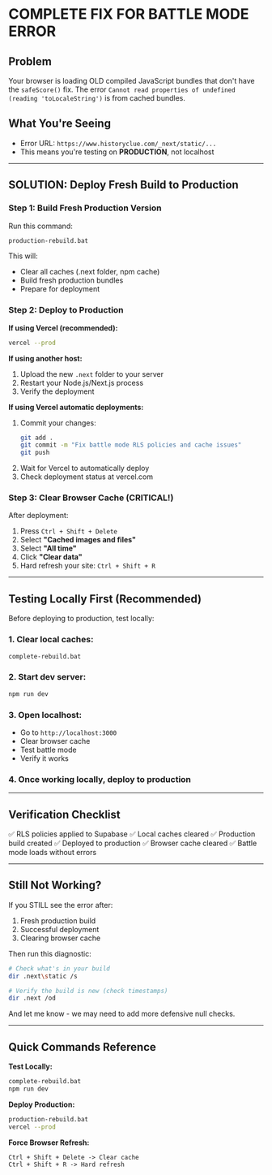 # COMPLETE FIX FOR BATTLE MODE ERROR

## Problem
Your browser is loading OLD compiled JavaScript bundles that don't have the `safeScore()` fix. The error `Cannot read properties of undefined (reading 'toLocaleString')` is from cached bundles.

## What You're Seeing
- Error URL: `https://www.historyclue.com/_next/static/...`
- This means you're testing on **PRODUCTION**, not localhost

---

## SOLUTION: Deploy Fresh Build to Production

### Step 1: Build Fresh Production Version

Run this command:
```bash
production-rebuild.bat
```

This will:
- Clear all caches (.next folder, npm cache)
- Build fresh production bundles
- Prepare for deployment

### Step 2: Deploy to Production

**If using Vercel (recommended):**
```bash
vercel --prod
```

**If using another host:**
1. Upload the new `.next` folder to your server
2. Restart your Node.js/Next.js process
3. Verify the deployment

**If using Vercel automatic deployments:**
1. Commit your changes:
   ```bash
   git add .
   git commit -m "Fix battle mode RLS policies and cache issues"
   git push
   ```
2. Wait for Vercel to automatically deploy
3. Check deployment status at vercel.com

### Step 3: Clear Browser Cache (CRITICAL!)

After deployment:
1. Press `Ctrl + Shift + Delete`
2. Select **"Cached images and files"**
3. Select **"All time"**
4. Click **"Clear data"**
5. Hard refresh your site: `Ctrl + Shift + R`

---

## Testing Locally First (Recommended)

Before deploying to production, test locally:

### 1. Clear local caches:
```bash
complete-rebuild.bat
```

### 2. Start dev server:
```bash
npm run dev
```

### 3. Open localhost:
- Go to `http://localhost:3000`
- Clear browser cache
- Test battle mode
- Verify it works

### 4. Once working locally, deploy to production

---

## Verification Checklist

✅ RLS policies applied to Supabase
✅ Local caches cleared
✅ Production build created
✅ Deployed to production
✅ Browser cache cleared
✅ Battle mode loads without errors

---

## Still Not Working?

If you STILL see the error after:
1. Fresh production build
2. Successful deployment
3. Clearing browser cache

Then run this diagnostic:

```bash
# Check what's in your build
dir .next\static /s

# Verify the build is new (check timestamps)
dir .next /od
```

And let me know - we may need to add more defensive null checks.

---

## Quick Commands Reference

**Test Locally:**
```bash
complete-rebuild.bat
npm run dev
```

**Deploy Production:**
```bash
production-rebuild.bat
vercel --prod
```

**Force Browser Refresh:**
```
Ctrl + Shift + Delete -> Clear cache
Ctrl + Shift + R -> Hard refresh
```
